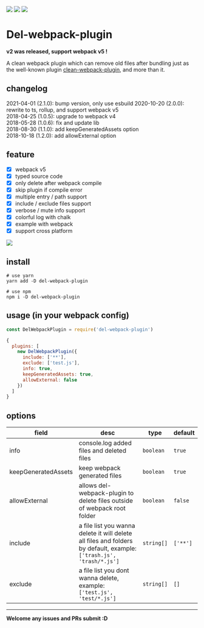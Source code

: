 [![](https://img.shields.io/npm/v/del-webpack-plugin.svg)](https://www.npmjs.com/package/del-webpack-plugin)
[![](https://img.shields.io/npm/dt/del-webpack-plugin.svg)](https://www.npmjs.com/package/del-webpack-plugin)
![](https://img.shields.io/github/license/jackypan1989/del-webpack-plugin.svg)
# Del-webpack-plugin 

**v2 was released, support webpack v5 !** 

A clean webpack plugin which can remove old files after bundling just as the well-known plugin [clean-webpack-plugin](https://github.com/johnagan/clean-webpack-plugin), and more than it.

## changelog
2021-04-01 (2.1.0): bump version, only use esbuild
2020-10-20 (2.0.0): rewrite to ts, rollup, and support webpack v5  
2018-04-25 (1.0.5): upgrade to webpack v4  
2018-05-28 (1.0.6): fix and update lib  
2018-08-30 (1.1.0): add keepGeneratedAssets option  
2018-10-18 (1.2.0): add allowExternal option  

## feature
- [x] webpack v5
- [x] typed source code
- [x] only delete after webpack compile
- [x] skip plugin if compile error
- [x] multiple entry / path support
- [x] include / exclude files support
- [x] verbose / mute info support
- [x] colorful log with chalk
- [x] example with webpack
- [x] support cross platform

![](https://i.imgur.com/B1UWz2n.png)

## install
```shell
# use yarn
yarn add -D del-webpack-plugin

# use npm
npm i -D del-webpack-plugin
```

## usage (in your webpack config)
```js
const DelWebpackPlugin = require('del-webpack-plugin')

{
  plugins: [
    new DelWebpackPlugin({
      include: ['**'],
      exclude: ['test.js'],
      info: true,
      keepGeneratedAssets: true,
      allowExternal: false
    })
  ]
}
```

## options

| field | desc | type | default |
|---|---|---|---|
| info  | console.log added files and deleted files | ```boolean```  | ```true``` |
| keepGeneratedAssets  | keep webpack generated files | ```boolean```  | ```true``` |
| allowExternal | allows del-webpack-plugin to delete files outside of webpack root folder | ```boolean``` | ```false``` |
| include | a file list you wanna delete it will delete all files and folders by default, example: ```['trash.js', 'trash/*.js']``` | ```string[]``` | ```['**']``` |
| exclude | a file list you dont wanna delete, example: ```['test.js', 'test/*.js']``` | ```string[]``` | ```[]``` |

---

**Welcome any issues and PRs submit :D**
